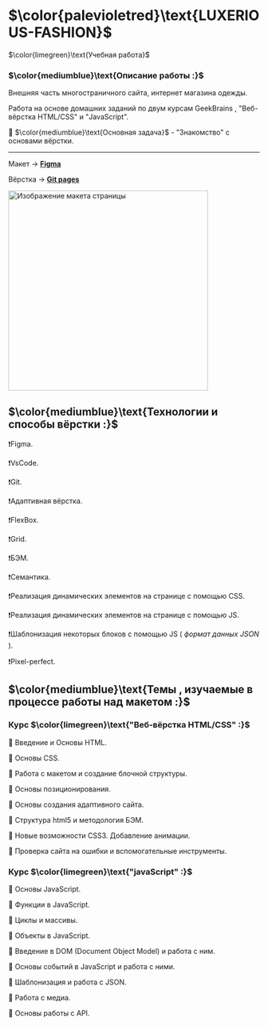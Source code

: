 # $\color{palevioletred}\text{LUXERIOUS-FASHION}$

$\color{limegreen}\text{Учебная работа}$

### $\color{mediumblue}\text{Описание работы :}$

Внешняя часть многостраничного сайта, интернет магазина одежды.

Работа на основе домашних заданий по двум курсам GeekBrains , "Веб-вёрстка HTML/CSS" и "JavaScript".

🎯 $\color{mediumblue}\text{Основная задача}$ - "Знакомство" с основами вёрстки.

---

Макет -> [**Figma**](https://www.figma.com/file/mnLY69cYE5cqWM5w6n5hXx/Seo-%26-Digital-Marketing-Landing-Page?type=design&node-id=190-1194&mode=design&t=f2OxpBmtCRt6npzu-0)

Вёрстка -> [**Git pages**](https://artiom-work.github.io/LUXERIOUS-FASHION-v1/)

<img src="img/preview-readme-image-1.png" width="400" alt="Изображение макета страницы">

## $\color{mediumblue}\text{Технологии и способы вёрстки :}$

❗Figma.

❗VsCode.

❗Git.

❗Адаптивная вёрстка.

❗FlexBox.

❗Grid.

❗БЭМ.

❗Семантика.

❗Реализация динамических элементов на странице с помощью CSS.

❗Реализация динамических элементов на странице с помощью JS.

❗Шаблонизация некоторых блоков с помощью JS ( _формат данных JSON_ ).

❗Pixel-perfect.

## $\color{mediumblue}\text{Темы , изучаемые в процессе работы над макетом :}$

### Курс $\color{limegreen}\text{"Веб-вёрстка HTML/CSS" :}$

📌 Введение и Основы HTML.

📌 Основы CSS.

📌 Работа с макетом и cоздание блочной структуры.

📌 Основы позиционирования.

📌 Основы создания адаптивного сайта.

📌 Структура html5 и методология БЭМ.

📌 Новые возможности CSS3. Добавление анимации.

📌 Проверка сайта на ошибки и вспомогательные инструменты.

### Курс $\color{limegreen}\text{"javaScript" :}$

📌 Основы JavaScript.

📌 Функции в JavaScript.

📌 Циклы и массивы.

📌 Объекты в JavaScript.

📌 Введение в DOM (Document Object Model) и работа с ним.

📌 Основы событий в JavaScript и работа с ними.

📌 Шаблонизация и работа с JSON.

📌 Работа с медиа.

📌 Основы работы с API.
